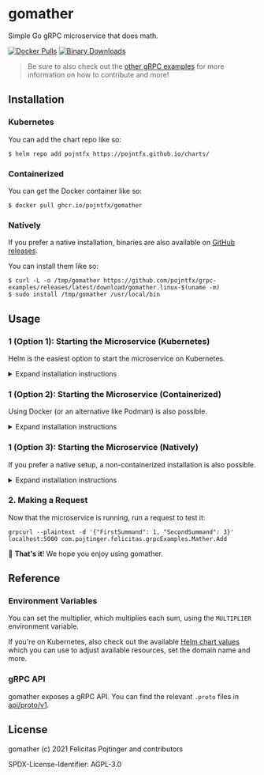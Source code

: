 # gomather

Simple Go gRPC microservice that does math.

[![Docker Pulls](https://img.shields.io/docker/pulls/pojntfx/gomather?label=docker%20pulls)](https://hub.docker.com/r/pojntfx/gomather)
[![Binary Downloads](https://img.shields.io/github/downloads/pojntfx/grpc-examples/latest/gomather.linux-x86_64?label=binary%20downloads)](https://github.com/pojntfx/grpc-examples/releases)

> Be sure to also check out the [other gRPC examples](../README.md) for more information on how to contribute and more!

## Installation

### Kubernetes

You can add the chart repo like so:

```shell
$ helm repo add pojntfx https://pojntfx.github.io/charts/
```

### Containerized

You can get the Docker container like so:

```shell
$ docker pull ghcr.io/pojntfx/gomather
```

### Natively

If you prefer a native installation, binaries are also available on [GitHub releases](https://github.com/pojntfx/grpc-examples/releases).

You can install them like so:

```shell
$ curl -L -o /tmp/gomather https://github.com/pojntfx/grpc-examples/releases/latest/download/gomather.linux-$(uname -m)
$ sudo install /tmp/gomather /usr/local/bin
```

## Usage

### 1 (Option 1): Starting the Microservice (Kubernetes)

Helm is the easiest option to start the microservice on Kubernetes.

<details>
  <summary>Expand installation instructions</summary>

Run the following; see the [Reference](#reference) for more configuration parameters:

```shell
$ helm install gomather pojntfx/gomather --set app.multiplier=1
```

The logs are available like so:

```shell
$ kubectl logs gomather
```

  </details>

### 1 (Option 2): Starting the Microservice (Containerized)

Using Docker (or an alternative like Podman) is also possible.

<details>
  <summary>Expand installation instructions</summary>

Run the following; see the [Reference](#reference) for more configuration parameters:

```shell
$ docker run \
    --name gomather \
    -d \
    --restart always \
    -p 5000:5000 \
    -e MULTIPLIER=1 \
    ghcr.io/pojntfx/gomather
```

The logs are available like so:

```shell
$ docker logs gomather
```

  </details>

### 1 (Option 3): Starting the Microservice (Natively)

If you prefer a native setup, a non-containerized installation is also possible.

<details>
  <summary>Expand installation instructions</summary>

First, create a systemd service for it; see the [Reference](#reference) for more configuration parameters::

```shell
$ mkdir -p ~/.config/systemd/user/
$ cat <<EOT >~/.config/systemd/user/gomather.service
[Unit]
Description=gomather

[Service]
Environment="MULTIPLIER=1"
ExecStart=/usr/local/bin/gomather

[Install]
WantedBy=multi-user.target
EOT
```

Finally, reload systemd and enable the service:

```shell
$ systemctl --user daemon-reload
$ systemctl --user enable --now gomather
```

You can get the logs like so:

```shell
$ journalctl --user -u gomather
```

  </details>

### 2. Making a Request

Now that the microservice is running, run a request to test it:

```shell
grpcurl --plaintext -d '{"FirstSummand": 1, "SecondSummand": 3}' localhost:5000 com.pojtinger.felicitas.grpcExamples.Mather.Add
```

🚀 **That's it**! We hope you enjoy using gomather.

## Reference

### Environment Variables

You can set the multiplier, which multiplies each sum, using the `MULTIPLIER` environment variable.

If you're on Kubernetes, also check out the available [Helm chart values](./charts/gomather/values.yaml) which you can use to adjust available resources, set the domain name and more.

### gRPC API

gomather exposes a gRPC API. You can find the relevant `.proto` files in [api/proto/v1](./api/proto/v1).

## License

gomather (c) 2021 Felicitas Pojtinger and contributors

SPDX-License-Identifier: AGPL-3.0
